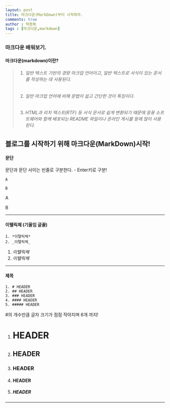 ```yaml
---
layout: post
title: 마크다운(MarkDown)부터 시작하자.
comments: true
author : 박종복
tags : [마크다운,markdown]
---
```


### 마크다운 배워보기.
#### 마크다운(markdown)이란?
> 1. ###### 일반 텍스트 기반의 경량 마크업 언어이고, 일반 텍스트로 서식이 있는 문서를 작성하는 데 사용된다.  
> 2. ###### 일반 마크업 언어에 비해 문법이 쉽고 간단한 것이 특징이다.  
> 3. ###### HTML과 리치 텍스트(RTF) 등 서식 문서로 쉽게 변환되기 때문에 응용 소프트웨어와 함께 배포되는 README 파일이나 온라인 게시물 등에 많이 사용된다.  

 블로그를 시작하기 위해 마크다운(MarkDown)시작!
---

#### 문단
문단과 문단 사이는 빈줄로 구분한다. - Enter키로 구분!
~~~
A
 
B
~~~

A

B

---

#### 이텔릭체 (기울임 글꼴)
~~~ 
1. *이탤릭체*
2. _이탤릭체_ 
~~~
1. *이탤릭체*
2. _이탤릭체_

---

#### 제목
~~~
1. # HEADER
2. ## HEADER   
3. ### HEADER  
4. #### HEADER   
5. ##### HEADER
~~~

#의 개수만큼 글자 크기가 점점 작아지며 6개 까지!

1. # HEADER  
2. ## HEADER  
3. ### HEADER  
4. #### HEADER  
5. ##### HEADER  

---


